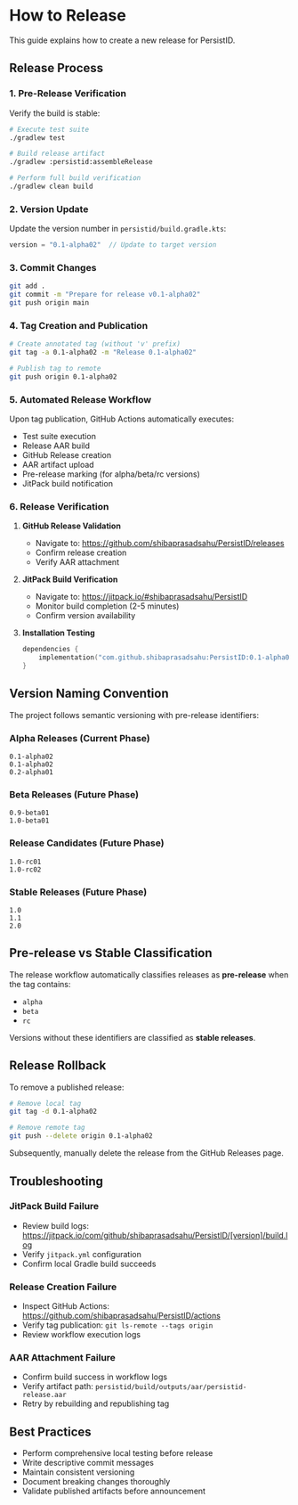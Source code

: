 # How to Release

This guide explains how to create a new release for PersistID.

## Release Process

### 1. Pre-Release Verification

Verify the build is stable:
```bash
# Execute test suite
./gradlew test

# Build release artifact
./gradlew :persistid:assembleRelease

# Perform full build verification
./gradlew clean build
```

### 2. Version Update

Update the version number in `persistid/build.gradle.kts`:
```kotlin
version = "0.1-alpha02"  // Update to target version
```

### 3. Commit Changes

```bash
git add .
git commit -m "Prepare for release v0.1-alpha02"
git push origin main
```

### 4. Tag Creation and Publication

```bash
# Create annotated tag (without 'v' prefix)
git tag -a 0.1-alpha02 -m "Release 0.1-alpha02"

# Publish tag to remote
git push origin 0.1-alpha02
```

### 5. Automated Release Workflow

Upon tag publication, GitHub Actions automatically executes:
- Test suite execution
- Release AAR build
- GitHub Release creation
- AAR artifact upload
- Pre-release marking (for alpha/beta/rc versions)
- JitPack build notification

### 6. Release Verification

1. **GitHub Release Validation**
   - Navigate to: https://github.com/shibaprasadsahu/PersistID/releases
   - Confirm release creation
   - Verify AAR attachment

2. **JitPack Build Verification**
   - Navigate to: https://jitpack.io/#shibaprasadsahu/PersistID
   - Monitor build completion (2-5 minutes)
   - Confirm version availability

3. **Installation Testing**
   ```kotlin
   dependencies {
       implementation("com.github.shibaprasadsahu:PersistID:0.1-alpha02")
   }
   ```

## Version Naming Convention

The project follows semantic versioning with pre-release identifiers:

### Alpha Releases (Current Phase)
```
0.1-alpha02
0.1-alpha02
0.2-alpha01
```

### Beta Releases (Future Phase)
```
0.9-beta01
1.0-beta01
```

### Release Candidates (Future Phase)
```
1.0-rc01
1.0-rc02
```

### Stable Releases (Future Phase)
```
1.0
1.1
2.0
```

## Pre-release vs Stable Classification

The release workflow automatically classifies releases as **pre-release** when the tag contains:
- `alpha`
- `beta`
- `rc`

Versions without these identifiers are classified as **stable releases**.

## Release Rollback

To remove a published release:

```bash
# Remove local tag
git tag -d 0.1-alpha02

# Remove remote tag
git push --delete origin 0.1-alpha02
```

Subsequently, manually delete the release from the GitHub Releases page.

## Troubleshooting

### JitPack Build Failure
- Review build logs: https://jitpack.io/com/github/shibaprasadsahu/PersistID/[version]/build.log
- Verify `jitpack.yml` configuration
- Confirm local Gradle build succeeds

### Release Creation Failure
- Inspect GitHub Actions: https://github.com/shibaprasadsahu/PersistID/actions
- Verify tag publication: `git ls-remote --tags origin`
- Review workflow execution logs

### AAR Attachment Failure
- Confirm build success in workflow logs
- Verify artifact path: `persistid/build/outputs/aar/persistid-release.aar`
- Retry by rebuilding and republishing tag

## Best Practices

- Perform comprehensive local testing before release
- Write descriptive commit messages
- Maintain consistent versioning
- Document breaking changes thoroughly
- Validate published artifacts before announcement
